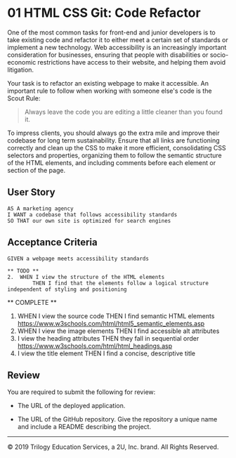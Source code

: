 # 01 HTML CSS Git: Code Refactor

One of the most common tasks for front-end and junior developers is to take existing code and refactor it to either meet a certain set of standards or implement a new technology. Web accessibility is an increasingly important consideration for businesses, ensuring that people with disabilities or socio-economic restrictions have access to their website, and helping them avoid litigation.

Your task is to refactor an existing webpage to make it accessible. An important rule to follow when working with someone else's code is the Scout Rule:

> Always leave the code you are editing a little cleaner than you found it.

To impress clients, you should always go the extra mile and improve their codebase for long term sustainability. Ensure that all links are functioning correctly and clean up the CSS to make it more efficient, consolidating CSS selectors and properties, organizing them to follow the semantic structure of the HTML elements, and including comments before each element or section of the page.

## User Story

```
AS A marketing agency
I WANT a codebase that follows accessibility standards
SO THAT our own site is optimized for search engines
```

## Acceptance Criteria

```
GIVEN a webpage meets accessibility standards

** TODO **
2.  WHEN I view the structure of the HTML elements
        THEN I find that the elements follow a logical structure independent of styling and positioning
```
** COMPLETE **
1.  WHEN I view the source code
        THEN I find semantic HTML elements
            https://www.w3schools.com/html/html5_semantic_elements.asp
3.  WHEN I view the image elements
        THEN I find accessible alt attributes
4.   I view the heading attributes
        THEN they fall in sequential order
            https://www.w3schools.com/html/html_headings.asp
5.  I view the title element
        THEN I find a concise, descriptive title

## Review

You are required to submit the following for review:

* The URL of the deployed application.

* The URL of the GitHub repository. Give the repository a unique name and include a README describing the project.

- - -
© 2019 Trilogy Education Services, a 2U, Inc. brand. All Rights Reserved.
